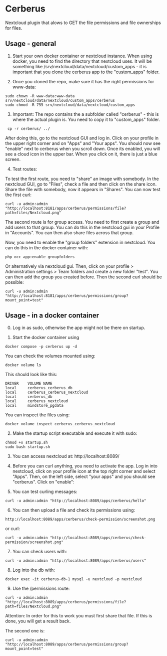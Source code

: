# Cerberus

Nextcloud plugin that alows to GET the file permissions and file ownerships for files.

## Usage - general

1. Start your own docker container or nextcloud instance. When using docker, you need to find the directory that nextcloud uses. It will be something like /srv/nextcloud/data/nextcloud/custom_apps - it is important that you clone the cerberus app to the "custom_apps" folder.

2. Once you cloned the repo, make sure it has the right permissions for www-data:

```
sudo chown -R www-data:www-data srv/nextcloud/data/nextcloud/custom_apps/cerberus
sudo chmod -R 755 srv/nextcloud/data/nextcloud/custom_apps
```

3. Important: The repo contains the a subfolder called "cerberus" - this is where the actual plugin is. You need to copy it to "custom_apps" folder.

```
 cp -r cerberus/ ../
```

After doing this, go to the nextcloud GUI and log in. Click on your profile in the upper right corner and on "Apps" and "Your apps". You should now see "enable" next to cerberus when you scroll down. Once its enabled, you will see a cloud icon in the upper bar. When you click on it, there is just a blue screen.

4. Test routes:

To test the first route, you need to "share" an image with somebody. In the nextcloud GUI, go to "Files", check a file and then click on the share icon. Share the file with somebody, now it appears in "Shares". You can now test the first curl:

```
curl -u admin:admin "http://localhost:8181/apps/cerberus/permissions/file?path=files/Nextcloud.png"
```

The second route is for group access. You need to first create a group and add users to that group. You can do this in the nextcloud gui in your Profile in "Accounts". You can then also share files across that group.

Now, you need to enable the "group folders" extension in nextcloud. You can do this in the docker container with:

```
php occ app:enable groupfolders
```

Or alternatively via nextcloud gui. Then, click on your profile > Administration settings > Team folders and create a new folder "test". You can then add the group you created before. Then the second curl should be possible:

```
curl -u admin:admin "http://localhost:8181/apps/cerberus/permissions/group?mount_point=test"
```

## Usage - in a docker container

0. Log in as sudo, otherwise the app might not be there on startup.

1. Start the docker container using

```
docker compose -p cerberus up -d
```

You can check the volumes mounted using:

```
docker volume ls
```

This should look like this:

```
DRIVER    VOLUME NAME
local     cerberus_cerberus_db
local     cerberus_cerberus_nextcloud
local     cerberus_db
local     cerberus_nextcloud
local     mindstore_pgdata
```

You can inspect the files using:

```
docker volume inspect cerberus_cerberus_nextcloud
```

2. Make the startup script executable and execute it with sudo:

```
chmod +x startup.sh
sudo bash startup.sh
```

3. You can access nextcloud at: http://localhost:8089/

4. Before you can curl anything, you need to activate the app. Log in into nextcloud, click on your profile icon at the top right corner and select "Apps". Then, on the left side, select "your apps" and you should see "cerberus". Click on "enable":

5. You can test curling messages:

```
curl -u admin:admin "http://localhost:8089/apps/cerberus/hello"
```

6. You can then upload a file and check its permissions using:

```
http://localhost:8089/apps/cerberus/check-permission/screenshot.png
```

or curl:

```
curl -u admin:admin "http://localhost:8089/apps/cerberus/check-permission/screenshot.png"
```

7. You can check users with:

```
curl -u admin:admin "http://localhost:8089/apps/cerberus/users"
```

8. Log into the db with:

```
docker exec -it cerberus-db-1 mysql -u nextcloud -p nextcloud
```

9. Use the /permissions route:

```
curl -u admin:admin "http://localhost:8089/apps/cerberus/permissions/file?path=files/Nextcloud.png"
```

Attention: In order for this to work you must first share that file. If this is done, you will get a result back.

The second one is:

```
curl -u admin:admin "http://localhost:8089/apps/cerberus/permissions/group?mount_point=test"
```

